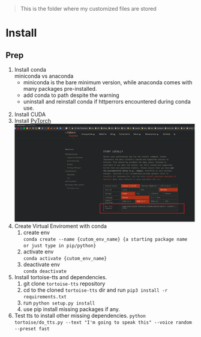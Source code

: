 > This is the folder where my customized files are stored

# Install

## Prep

1. Install conda<br>
    miniconda vs anaconda<br>
    - miniconda is the bare minimum version, while anaconda comes with many packages pre-installed.
    - add conda to path despite the warning
    - uninstall and reinstall conda if httperrors encountered during conda use.
2. Install CUDA
3. Install [PyTorch](https://pytorch.org/get-started/locally/)
   ![pytorch_install](pics/pytorch_install.png)
4. Create Virtual Enviroment with conda<br>
    1. create env<br>
        `conda create --name {cutom_env_name} {a starting package name or just type in pip/python}`
    2. activate env<br>
        `conda activate {cutom_env_name}`
    3. deactivate env<br>
        `conda deactivate`
5. Install tortoise-tts and dependencies.<br>
    1. git clone `tortoise-tts` repository
    2. cd to the cloned `tortoise-tts` dir and run `pip3 install -r requirements.txt`
    3. run `python setup.py install`
    4. use pip install missing packages if any.
6. Test tts to install other missing dependencies.
    `python tortoise/do_tts.py --text "I'm going to speak this" --voice random --preset fast`
